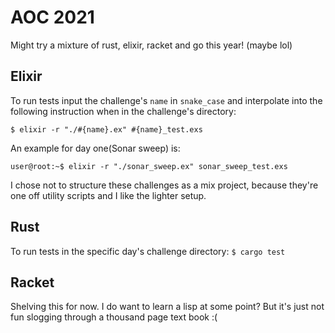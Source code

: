 # AOC 2021
Might try a mixture of rust, elixir, racket and go this year!
(maybe lol)

## Elixir

To run tests input the challenge's `name` in `snake_case` and interpolate into the following instruction when in the challenge's directory:

`$ elixir -r "./#{name}.ex" #{name}_test.exs`

An example for day one(Sonar sweep) is:

`user@root:~$ elixir -r "./sonar_sweep.ex" sonar_sweep_test.exs`

I chose not to structure these challenges as a mix project, because they're one off utility scripts and I like the lighter setup.

## Rust

To run tests in the specific day's challenge directory:
`$ cargo test`


## Racket
Shelving this for now. I do want to learn a lisp at some point? But it's just not fun slogging through a thousand page text book :(

